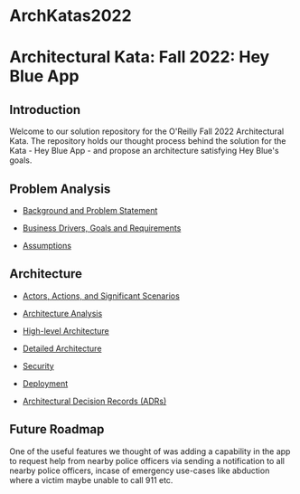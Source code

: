 # ArchKatas2022

# Architectural Kata: Fall 2022: Hey Blue App

## Introduction

Welcome to our solution repository for the O'Reilly Fall 2022 Architectural Kata. The repository holds our thought process behind the solution for the Kata - Hey Blue App - and propose an architecture satisfying Hey Blue's goals.	

## Problem Analysis

* [Background and Problem Statement](./ProblemAnalysis/Background.md)

* [Business Drivers, Goals and Requirements](./ProblemAnalysis/Drivers_Goals_Requirements.md)

* [Assumptions](./Solution/Assumptions.md)


## Architecture

* [Actors, Actions, and Significant Scenarios](./Solution/use_cases_actors.md)

* [Architecture Analysis](./Solution/ArchAnalysis.md)

* [High-level Architecture](./Solution/High_Level_Architecture.md)

* [Detailed Architecture](./Solution/services)

* [Security](./Solution/Security.md)

* [Deployment](./Solution/Deployment.md)

* [Architectural Decision Records (ADRs)](./ADRs)

## Future Roadmap

One of the useful features we thought of was adding a capability in the app to request help from nearby police officers via sending a notification to all nearby police officers, incase of emergency use-cases like abduction where a victim maybe unable to call 911 etc.






